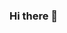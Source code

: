### Hi there 👋

<!--
**heatherngz/heatherngz** is a ✨ _special_ ✨ repository because its `README.md` (this file) appears on your GitHub profile.

Here are some ideas to get you started:

- 👋 Hi, I’m @heatherng
- 👀 I’m interested in Abstract Expressionism
- 🌱 I’m currently learning FinTech
- 📫 How to reach me ~ heatherz0514@gmail.com

-->
